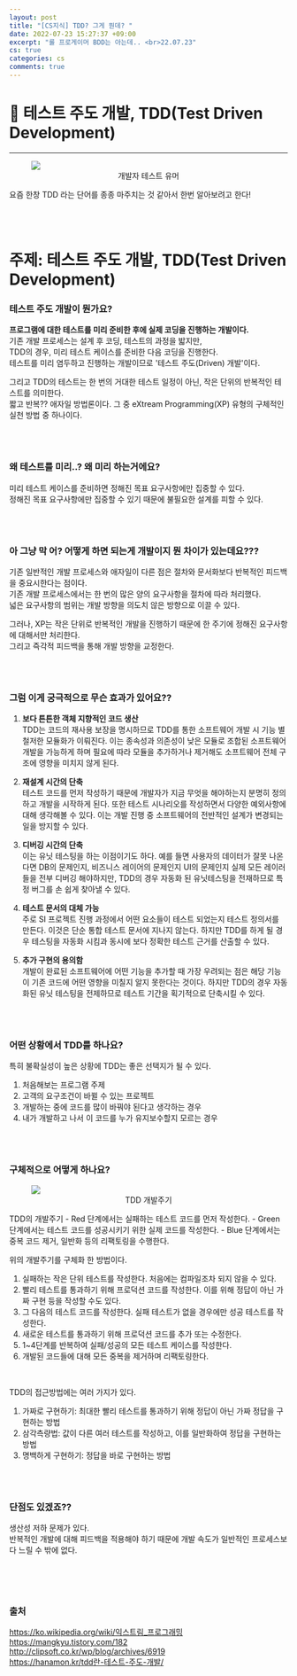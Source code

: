 ```yaml
---
layout: post
title: "[CS지식] TDD? 그게 뭔데? "
date: 2022-07-23 15:27:37 +09:00
excerpt: "롤 프로게이머 BDD는 아는데.. <br>22.07.23"
cs: true
categories: cs
comments: true
---
```

# 📌 테스트 주도 개발, TDD(Test Driven Development)
---------------------------

<figure>
    <a href="/assets/img/cs/2022-07-23/test.webp"><img src="/assets/img/cs/2022-07-23/test.webp"></a>    
    <figcaption style="text-align:center">개발자 테스트 유머</figcaption>
</figure>

요즘 한창 TDD 라는 단어를 종종 마주치는 것 같아서 한번 알아보려고 한다!

<br>
<br>

# 주제: 테스트 주도 개발, TDD(Test Driven Development)
### 테스트 주도 개발이 뭔가요?
**프로그램에 대한 테스트를 미리 준비한 후에 실제 코딩을 진행하는 개발이다.**  
기존 개발 프로세스는 설계 후 코딩, 테스트의 과정을 밟지만,  
TDD의 경우, 미리 테스트 케이스를 준비한 다음 코딩을 진행한다.  
테스트를 미리 염두하고 진행하는 개발이므로 '테스트 주도(Driven) 개발'이다.  

그리고 TDD의 테스트는 한 번의 거대한 테스트 일정이 아닌, 작은 단위의 반복적인 테스트를 의미한다.  
짧고 반복?? 애자일 방법론이다. 그 중 eXtream Programming(XP) 유형의 구체적인 실천 방법 중 하나이다.

<br>
<br>

### 왜 테스트를 미리..? 왜 미리 하는거에요?
미리 테스트 케이스를 준비하면 정해진 목표 요구사항에만 집중할 수 있다.  
정해진 목표 요구사항에만 집중할 수 있기 때문에 불필요한 설계를 피할 수 있다.  

<br>
<br>

### 아 그냥 막 어? 어떻게 하면 되는게 개발이지 뭔 차이가 있는데요???
기존 일반적인 개발 프로세스와 애자일이 다른 점은 절차와 문서화보다 반복적인 피드백을 중요시한다는 점이다.  
기존 개발 프로세스에서는 한 번의 많은 양의 요구사항을 절차에 따라 처리했다.  
넓은 요구사항의 범위는 개발 방향을 의도치 않은 방향으로 이끌 수 있다.  

그러나, XP는 작은 단위로 반복적인 개발을 진행하기 때문에 한 주기에 정해진 요구사항에 대해서만 처리한다.  
그리고 즉각적 피드백을 통해 개발 방향을 교정한다.  

<br>
<br>

### 그럼 이게 궁극적으로 무슨 효과가 있어요??
1. **보다 튼튼한 객체 지향적인 코드 생산**  
TDD는 코드의 재사용 보장을 명시하므로 TDD를 통한 소프트웨어 개발 시 기능 별 철저한 모듈화가 이뤄진다. 이는 종속성과 의존성이 낮은 모듈로 조합된 소프트웨어 개발을 가능하게 하며 필요에 따라 모듈을 추가하거나 제거해도 소프트웨어 전체 구조에 영향을 미치지 않게 된다.  

2. **재설계 시간의 단축**  
테스트 코드를 먼저 작성하기 때문에 개발자가 지금 무엇을 해야하는지 분명히 정의하고 개발을 시작하게 된다. 또한 테스트 시나리오를 작성하면서 다양한 예외사항에 대해 생각해볼 수 있다. 이는 개발 진행 중 소프트웨어의 전반적인 설계가 변경되는 일을 방지할 수 있다.  

3. **디버깅 시간의 단축**  
이는 유닛 테스팅을 하는 이점이기도 하다. 예를 들면 사용자의 데이터가 잘못 나온다면 DB의 문제인지, 비즈니스 레이어의 문제인지 UI의 문제인지 실제 모든 레이러들을 전부 디버깅 해야하지만, TDD의 경우 자동화 된 유닛테스팅을 전재하므로 특정 버그를 손 쉽게 찾아낼 수 있다.  

4. **테스트 문서의 대체 가능**  
주로 SI 프로젝트 진행 과정에서 어떤 요소들이 테스트 되었는지 테스트 정의서를 만든다. 이것은 단순 통합 테스트 문서에 지나지 않는다. 하지만 TDD를 하게 될 경우 테스팅을 자동화 시킴과 동시에 보다 정확한 테스트 근거를 산출할 수 있다.  

5. **추가 구현의 용의함**  
개발이 완료된 소프트웨어에 어떤 기능을 추가할 때 가장 우려되는 점은 해당 기능이 기존 코드에 어떤 영향을 미칠지 알지 못한다는 것이다. 하지만 TDD의 경우 자동화된 유닛 테스팅을 전제하므로 테스트 기간을 획기적으로 단축시킬 수 있다.  

<br>
<br>

### 어떤 상황에서 TDD를 하나요?
특히 불확실성이 높은 상황에 TDD는 좋은 선택지가 될 수 있다.  
1. 처음해보는 프로그램 주제
2. 고객의 요구조건이 바뀔 수 있는 프로젝트
3. 개발하는 중에 코드를 많이 바꿔야 된다고 생각하는 경우
4. 내가 개발하고 나서 이 코드를 누가 유지보수할지 모르는 경우

<br>
<br>

### 구체적으로 어떻게 하나요?
<figure>
    <a href="/assets/img/cs/2022-07-23/tdd.webp"><img src="/assets/img/cs/2022-07-23/tdd.webp"></a>    
    <figcaption style="text-align:center">TDD 개발주기</figcaption>
</figure>
TDD의 개발주기  
- Red 단계에서는 실패하는 테스트 코드를 먼저 작성한다.  
- Green 단계에서는 테스트 코드를 성공시키기 위한 실제 코드를 작성한다.  
- Blue 단계에서는 중복 코드 제거, 일반화 등의 리팩토링을 수행한다.  
  
<br>

위의 개발주기를 구체화 한 방법이다.
1. 실패하는 작은 단위 테스트를 작성한다. 처음에는 컴파일조차 되지 않을 수 있다.
2. 빨리 테스트를 통과하기 위해 프로덕션 코드를 작성한다. 이를 위해 정답이 아닌 가짜 구현 등을 작성할 수도 있다.
3. 그 다음의 테스트 코드를 작성한다. 실패 테스트가 없을 경우에만 성공 테스트를 작성한다.
4. 새로운 테스트를 통과하기 위해 프로덕션 코드를 추가 또는 수정한다.
5. 1~4단계를 반복하여 실패/성공의 모든 테스트 케이스를 작성한다.
6. 개발된 코드들에 대해 모든 중복을 제거하며 리팩토링한다.

<br>

TDD의 접근방법에는 여러 가지가 있다.
1. 가짜로 구현하기: 최대한 빨리 테스트를 통과하기 위해 정답이 아닌 가짜 정답을 구현하는 방법
2. 삼각측량법: 값이 다른 여러 테스트를 작성하고, 이를 일반화하여 정답을 구현하는 방법
3. 명백하게 구현하기: 정답을 바로 구현하는 방법

<br>
<br>

### 단점도 있겠죠??
생산성 저하 문제가 있다.  
반복적인 개발에 대해 피드백을 적용해야 하기 때문에 개발 속도가 일반적인 프로세스보다 느릴 수 밖에 없다.  

<br>
<br>
<br>

### 출처
https://ko.wikipedia.org/wiki/익스트림_프로그래밍  
https://mangkyu.tistory.com/182  
http://clipsoft.co.kr/wp/blog/archives/6919  
https://hanamon.kr/tdd란-테스트-주도-개발/  

[jekyll-docs]: https://jekyllrb.com/docs/home
[jekyll-gh]:   https://github.com/jekyll/jekyll
[jekyll-talk]: https://talk.jekyllrb.com/

